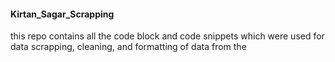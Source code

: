 #### Kirtan_Sagar_Scrapping

this repo contains all the code block and code snippets which were used for data scrapping, cleaning, and formatting of data from the